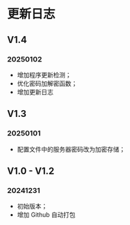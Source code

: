 # 更新日志

## V1.4
### 20250102
- 增加程序更新检测；
- 优化密码加解密函数；
- 增加更新日志

## V1.3
### 20250101
- 配置文件中的服务器密码改为加密存储；

## V1.0 - V1.2
### 20241231
- 初始版本；
- 增加 Github 自动打包